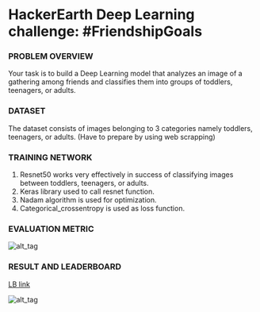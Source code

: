 # HackerEarth Deep Learning challenge: #FriendshipGoals

### PROBLEM OVERVIEW

  Your task is to build a Deep Learning model that analyzes an image of a gathering among friends and classifies them into groups of toddlers, teenagers, or adults.
  
### DATASET

  The dataset consists of images belonging to 3 categories namely toddlers, teenagers, or adults.
  (Have to prepare by using web scrapping)
  
### TRAINING NETWORK
  
  1. Resnet50 works very effectively in success of classifying images between toddlers, teenagers, or adults.
  1. Keras library used to call resnet function.
  1. Nadam algorithm is used for optimization.
  1. Categorical_crossentropy is used as loss function.
  
### EVALUATION METRIC

![alt_tag](https://user-images.githubusercontent.com/32522581/97069175-fc572700-15eb-11eb-8310-52eb345a5f3e.png)
  
### RESULT AND LEADERBOARD
  [LB link](https://www.hackerearth.com/challenges/competitive/hackerearth-deep-learning-challenge-friendship-day/leaderboard/friendship-goals-4-8aa488d0/)
  
  ![alt_tag](https://user-images.githubusercontent.com/32522581/97069124-85219300-15eb-11eb-818d-fe8d4e9b4ba9.png)
  

  
